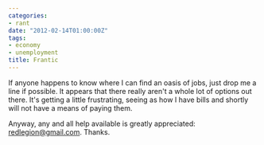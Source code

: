 ```yaml
---
categories:
- rant
date: "2012-02-14T01:00:00Z"
tags:
- economy
- unemployment
title: Frantic
---
```


If anyone happens to know where I can find an oasis of jobs, just drop me a line
if possible. It appears that there really aren't a whole lot of options out
there. It's getting a little frustrating, seeing as how I have bills and shortly
will not have a means of paying them.

Anyway, any and all help available is greatly appreciated:
<redlegion@gmail.com>. Thanks.
